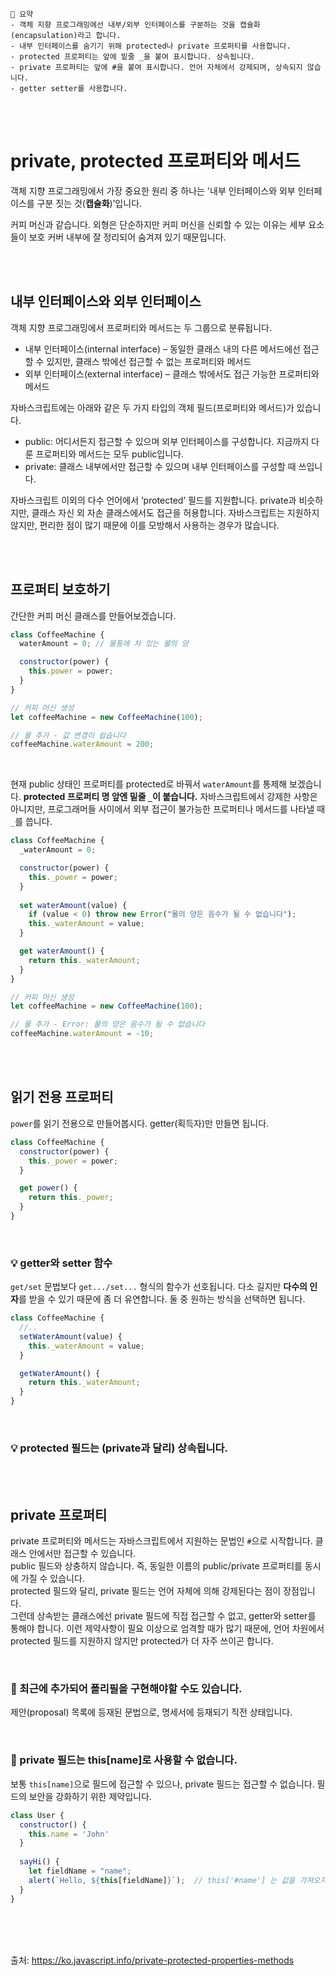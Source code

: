 ```
📍 요약
- 객체 지향 프로그래밍에선 내부/외부 인터페이스를 구분하는 것을 캡슐화(encapsulation)라고 합니다.
- 내부 인터페이스를 숨기기 위해 protected나 private 프로퍼티를 사용합니다.
- protected 프로퍼티는 앞에 밑줄 _을 붙여 표시합니다. 상속됩니다.
- private 프로퍼티는 앞에 #을 붙여 표시합니다. 언어 자체에서 강제되며, 상속되지 않습니다.
- getter setter를 사용합니다.
```

<br><br>

# private, protected 프로퍼티와 메서드

객체 지향 프로그래밍에서 가장 중요한 원리 중 하나는 '내부 인터페이스와 외부 인터페이스를 구분 짓는 것(**캡슐화**)’입니다.

커피 머신과 같습니다. 외형은 단순하지만 커피 머신을 신뢰할 수 있는 이유는 세부 요소들이 보호 커버 내부에 잘 정리되어 숨겨져 있기 때문입니다.

<br><br>

## 내부 인터페이스와 외부 인터페이스

객체 지향 프로그래밍에서 프로퍼티와 메서드는 두 그룹으로 분류됩니다.

- 내부 인터페이스(internal interface) – 동일한 클래스 내의 다른 메서드에선 접근할 수 있지만, 클래스 밖에선 접근할 수 없는 프로퍼티와 메서드
- 외부 인터페이스(external interface) – 클래스 밖에서도 접근 가능한 프로퍼티와 메서드

자바스크립트에는 아래와 같은 두 가지 타입의 객체 필드(프로퍼티와 메서드)가 있습니다.

- public: 어디서든지 접근할 수 있으며 외부 인터페이스를 구성합니다. 지금까지 다룬 프로퍼티와 메서드는 모두 public입니다.
- private: 클래스 내부에서만 접근할 수 있으며 내부 인터페이스를 구성할 때 쓰입니다.

자바스크립트 이외의 다수 언어에서 ‘protected’ 필드를 지원합니다.
private과 비슷하지만, 클래스 자신 외 자손 클래스에서도 접근을 허용합니다.
자바스크립트는 지원하지 않지만, 편리한 점이 많기 때문에 이를 모방해서 사용하는 경우가 많습니다.

<br><br>

## 프로퍼티 보호하기

간단한 커피 머신 클래스를 만들어보겠습니다.

```js
class CoffeeMachine {
  waterAmount = 0; // 물통에 차 있는 물의 양

  constructor(power) {
    this.power = power;
  }
}

// 커피 머신 생성
let coffeeMachine = new CoffeeMachine(100);

// 물 추가 - 값 변경이 쉽습니다
coffeeMachine.waterAmount = 200;
```

<br>

현재 public 상태인 프로퍼티를 protected로 바꿔서 `waterAmount`를 통제해 보겠습니다.
**protected 프로퍼티 명 앞엔 밑줄 `_`이 붙습니다.**
자바스크립트에서 강제한 사항은 아니지만, 프로그래머들 사이에서 외부 접근이 불가능한 프로퍼티나 메서드를 나타낼 때 `_`를 씁니다.

```js
class CoffeeMachine {
  _waterAmount = 0;

  constructor(power) {
    this._power = power;
  }
  
  set waterAmount(value) {
    if (value < 0) throw new Error("물의 양은 음수가 될 수 없습니다");
    this._waterAmount = value;
  }

  get waterAmount() {
    return this._waterAmount;
  }
}

// 커피 머신 생성
let coffeeMachine = new CoffeeMachine(100);

// 물 추가 - Error: 물의 양은 음수가 될 수 없습니다
coffeeMachine.waterAmount = -10;
```

<br><br>

## 읽기 전용 프로퍼티

`power`를 읽기 전용으로 만들어봅시다.
getter(획득자)만 만들면 됩니다.

```js
class CoffeeMachine {
  constructor(power) {
    this._power = power;
  }

  get power() {
    return this._power;
  }
}
```

<br>

### 💡 getter와 setter 함수

`get/set` 문법보다 `get.../set...` 형식의 함수가 선호됩니다.
다소 길지만 **다수의 인자**를 받을 수 있기 때문에 좀 더 유연합니다.
둘 중 원하는 방식을 선택하면 됩니다.

```js
class CoffeeMachine {
  //..
  setWaterAmount(value) {
    this._waterAmount = value;
  }

  getWaterAmount() {
    return this._waterAmount;
  }
}
```

<br>

### 💡 protected 필드는 (private과 달리) 상속됩니다.

<br><br>

## private 프로퍼티

private 프로퍼티와 메서드는 자바스크립트에서 지원하는 문법인 `#`으로 시작합니다. 클래스 안에서만 접근할 수 있습니다.  
public 필드와 상충하지 않습니다. 즉, 동일한 이름의 public/private 프로퍼티를 동시에 가질 수 있습니다.  
protected 필드와 달리, private 필드는 언어 자체에 의해 강제된다는 점이 장점입니다.  
그런데 상속받는 클래스에선 private 필드에 직접 접근할 수 없고, getter와 setter를 통해야 합니다.
이런 제약사항이 필요 이상으로 엄격할 때가 많기 때문에, 언어 차원에서 protected 필드를 지원하지 않지만 protected가 더 자주 쓰이곤 합니다.

<br>

### 🚨 최근에 추가되어 폴리필을 구현해야할 수도 있습니다.

제안(proposal) 목록에 등재된 문법으로, 명세서에 등재되기 직전 상태입니다.

<br>

### 🚨 private 필드는 this[name]로 사용할 수 없습니다.

보통 `this[name]`으로 필드에 접근할 수 있으나, private 필드는 접근할 수 없습니다.
필드의 보안을 강화하기 위한 제약입니다.

```js
class User {
  constructor() {
    this.name = 'John'
  }
  
  sayHi() {
    let fieldName = "name";
    alert(`Hello, ${this[fieldName]}`);  // this['#name'] 는 값을 가져오지 못함
  }
}
```

<br><br><br>

출처: https://ko.javascript.info/private-protected-properties-methods
